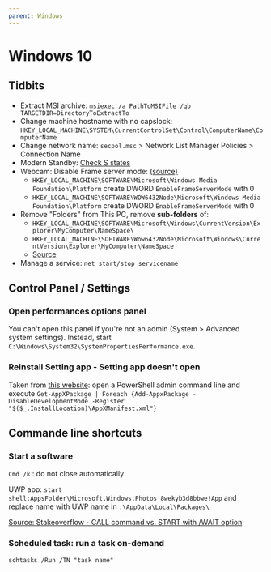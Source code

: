 ```yaml
---
parent: Windows
---
```


# Windows 10

## Tidbits

* Extract MSI archive: `msiexec /a PathToMSIFile /qb TARGETDIR=DirectoryToExtractTo`
* Change machine hostname with no capslock: `HKEY_LOCAL_MACHINE\SYSTEM\CurrentControlSet\Control\ComputerName\ComputerName`
* Change network name: `secpol.msc` > Network List Manager Policies > Connection Name
* Modern Standby: [Check S states](https://www.laptopmag.com/articles/how-to-use-modern-standby)
* Webcam: Disable Frame server mode: [(source)](https://www.winhelponline.com/blog/webcam-anniversary-update-windows-10-yuys-standard/)
    * `HKEY_LOCAL_MACHINE\SOFTWARE\Microsoft\Windows Media Foundation\Platform` create DWORD `EnableFrameServerMode` with 0
    * `HKEY_LOCAL_MACHINE\SOFTWARE\WOW6432Node\Microsoft\Windows Media Foundation\Platform` create DWORD `EnableFrameServerMode` with 0
* Remove "Folders" from This PC, remove **sub-folders** of:
    * `HKEY_LOCAL_MACHINE\SOFTWARE\Microsoft\Windows\CurrentVersion\Explorer\MyComputer\NameSpace\`
    * `HKEY_LOCAL_MACHINE\SOFTWARE\Wow6432Node\Microsoft\Windows\CurrentVersion\Explorer\MyComputer\NameSpace`
    * [Source](https://www.howtogeek.com/222057/how-to-remove-the-folders-from-%E2%80%9Cthis-pc%E2%80%9D-on-windows-10/)
* Manage a service: `net start/stop servicename`

## Control Panel / Settings

### Open performances options panel

You can't open this panel if you're not an admin (System > Advanced system settings).
Instead, start `C:\Windows\System32\SystemPropertiesPerformance.exe`.

### Reinstall Setting app - Setting app doesn't open

Taken from [this website](https://www.maketecheasier.com/fix-settings-app-not-working-in-windows-10/): open a PowerShell admin command line and execute `Get-AppXPackage | Foreach {Add-AppxPackage -DisableDevelopmentMode -Register "$($_.InstallLocation)\AppXManifest.xml"}`

## Commande line shortcuts

### Start a software

`Cmd /k` : do not close automatically

UWP app: `start shell:AppsFolder\Microsoft.Windows.Photos_8wekyb3d8bbwe!App`
and replace name with UWP name in `.\AppData\Local\Packages\`

[Source: Stakeoverflow - CALL command vs. START with /WAIT option](https://stackoverflow.com/questions/13257571/call-command-vs-start-with-wait-option)

### Scheduled task: run a task on-demand

`schtasks /Run /TN "task name"`
